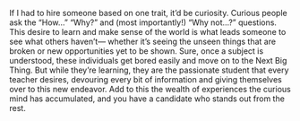 

If I had to hire someone based on one trait, it’d be curiosity. Curious people ask the
“How…” “Why?” and (most importantly!) “Why not…?” questions. This
desire to learn and make sense of the world is what leads someone to see what others haven’t— whether
it’s seeing the unseen things that are broken or new opportunities yet to be shown. Sure, once a subject
is understood, these individuals get bored easily and move on to the Next Big Thing. But while they’re
learning, they are the passionate student that every teacher desires, devouring every bit of information and
giving themselves over to this new endeavor. Add to this the wealth of experiences the curious mind has
accumulated, and you have a candidate who stands out from the rest.
